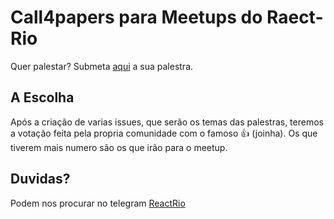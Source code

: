 # Call4papers para Meetups do Raect-Rio
Quer palestar?  Submeta <a href="https://github.com/reactrio/call4papers/issues/new?template=call4papers/.github/c4p_template.md">aqui</a> a sua palestra.


## A Escolha
Após a criação de varias issues, que serão os temas das palestras, teremos a votação feita pela propria comunidade com o famoso :+1: (joinha). Os que tiverem mais numero são os que irão para o meetup.

## Duvidas?
Podem nos procurar no telegram [ReactRio](https://t.me/reactrio)
